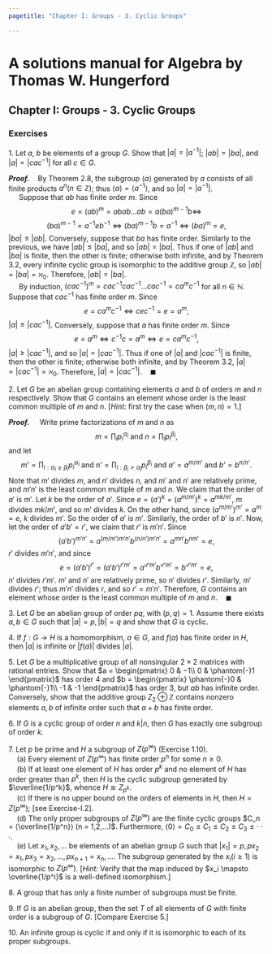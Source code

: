 ```yaml
---
pagetitle: "Chapter I: Groups - 3. Cyclic Groups"

---
```


# A solutions manual for Algebra by Thomas W. Hungerford
## Chapter I: Groups - 3. Cyclic Groups
### Exercises

1\. Let $a$, $b$ be elements of a group $G$. Show that $|a| = |a^{−1}|$;
$|ab| = |ba|$, and $|a| = |cac^{−1}|$ for all $c∈G$.

**_Proof._**$\quad$By Theorem 2.8, the subgroup $\langle a \rangle$
generated by $a$ consists of all finite products $a^n(n \in \mathbb{Z})$;
thus $\langle a \rangle = \langle a^{-1} \rangle$, and so $|a| = |a^{−1}|$.
<br />$\quad$
Suppose that $ab$ has finite order $m$. Since
$$
e = (ab)^m = abab...ab = a(ba)^{m-1}b \iff
$$
$$
(ba)^{m-1} = a^{-1}e b^{-1} \iff (ba)^{m-1}b = a^{-1}
\iff (ba)^m = e,
$$
$|ba| \le |ab|$. Conversely, suppose that $ba$ has finite order. Similarly
to the previous, we have $|ab| \le |ba|$, and so $|ab| = |ba|$. Thus if one
of $|ab|$ and $|ba|$ is finite, then the other is finite; otherwise both
infinite, and by Theorem 3.2, every infinite cyclic group is isomorphic to
the additive group $\mathbb{Z}$, so $|ab| = |ba| = \aleph_0$. Therefore,
$|ab| = |ba|$.
<br />$\quad$
By induction, $(cac^{-1})^m = cac^{-1}cac^{-1}...cac^{-1} = ca^mc^{-1}$
for all $n \in \mathbb{N}$. Suppose that $cac^{-1}$ has finite order $m$.
Since
$$
e = ca^mc^{-1} \iff c e c^{-1} = e = a^m,
$$
$|a| \le |cac^{-1}|$. Conversely, suppose that $a$ has finite order $m$.
Since
$$
e = a^m \iff c^{-1}c = a^m \iff e = ca^mc^{-1},
$$
$|a| \ge |cac^{-1}|$, and so $|a| = |cac^{-1}|$. Thus if one of $|a|$ and
$|cac^{-1}|$ is finite, then the other is finite; otherwise both infinite,
and by Theorem 3.2, $|a| = |cac^{-1}| = \aleph_0$. Therefore, $|a| =
|cac^{-1}|.\quad\blacksquare$


2\. Let $G$ be an abelian group containing elements $a$ and $b$ of orders
$m$ and $n$ respectively. Show that $G$ contains an element whose order is
the least common multiple of $m$ and $n$. [_Hint:_ first try the case when
$(m, n) = 1$.]

**_Proof._**$\quad$
Write prime factorizations of $m$ and $n$ as
$$
m=\prod_{i}p_i^{\alpha_i} \text{ and } n=\prod_{i} p_i^{\beta_i},
$$
and let
$$
m’=\prod_{i: \alpha_i \geq \beta_i}p_i^{\alpha_i} \text{ and }
n’=\prod_{i: \beta_i> \alpha_i} p_i^{\beta_i} \text{ and } a’=a^{m/m’} \text{ and }  b’=b^{n/n’}.
$$
Note that $m'$ divides $m$, and $n'$ divides $n$, and $m'$ and $n'$ are
relatively prime, and $m'n'$ is the least common multiple of $m$ and $n$.
We claim that the order of $a'$ is $m'$. Let $k$ be the order of $a'$.
Since $e=(a')^k=(a^{m/m'})^k=a^{mk/m'}$, $m$ divides $mk/m'$, and so $m'$
divides $k$. On the other hand, since $(a^{m/m’})^{m’}=a^m=e$, $k$ divides
$m'$. So the order of $a'$ is $m'$. Similarly, the order of $b'$ is $n'$.
Now, let the order of $a'b' = r'$, we claim that $r'$ is $m'n'$. Since
$$
(a'b')^{m'n'} = a^{(m/m')m'n'}b^{(n/n')m'n'} = a^{mn'}b^{nm'} = e,
$$
$r'$ divides $m'n'$, and since
$$
e = (a'b')^{r'} = (a'b')^{r'm'} = a'^{r'm'}b'^{r'm'} = b'^{r'm'} = e,
$$
$n'$ divides $r'm'$. $m'$ and $n'$ are relatively prime, so $n'$
divides $r'$. Similarly, $m'$ divides $r'$; thus $m'n'$ divides $r$, and
so $r' = m'n'$. Therefore, $G$ contains an element whose order is the
least common multiple of $m$ and $n$.$\quad\blacksquare$

3\. Let $G$ be an abelian group of order $pq$, with $(p,q) = 1$. Assume there exists $a, b ∈ G$ such that $|a| = p, |b| = q$ and show that $G$ is cyclic.

4\. If $f : G → H$ is a homomorphism, $a ∈ G$, and $f(a)$ has finite order in $H$, then $|a|$ is infinite or $|f(a)|$ divides $|a|$.

5\. Let $G$ be a multiplicative group of all nonsingular $2 × 2$ matrices with rational  entries. Show that $a =
\begin{pmatrix}
  0 & −1\\
  0 & \phantom{-}1
\end{pmatrix}$
has order $4$ and $b =
\begin{pmatrix}
  \phantom{-}0 & \phantom{-}1\\
  -1 & -1
\end{pmatrix}$
has order $3$, but $ab$ has infinite order. Conversely, show that the additive group $Z_2 ⊕ \mathbb{Z}$ contains nonzero elements $a, b$ of infinite order such that $a + b$ has finite order.

6\. If $G$ is a cyclic group of order $n$ and $k|n$, then $G$ has exactly one subgroup of order $k$.

7\. Let $p$ be prime and $H$ a subgroup of $Z(p^∞)$ (Exercise 1.10).<br />
$\quad$(a) Every element of $Z(p^∞)$ has finite order $p^n$ for some $n ≥
0$.
<br />$\quad$(b) If at least one element of $H$ has order $p^k$ and no
element of $H$ has order greater than $p^k$, then $H$ is the cyclic
subgroup generated by $\overline{1/p^k}$, whence $H \cong Z_{p^k}$.
<br />$\quad$(c\) If there is no upper bound on the orders of elements in
$H$, then $H = Z(p^∞)$; [see Exercise-I.2].
<br />$\quad$(d) The only proper subgroups of $Z(p^∞)$ are the finite
cyclic groups $C_n = ⟨\overline{1/p^n}⟩ (n = 1,2,...)$. Furthermore, $⟨0⟩
= C_0 ≤ C_1 ≤ C_2 ≤ C_3 ≤ ···$.
<br />$\quad$(e) Let $x_1,x_2,...$ be elements of an abelian group $G$
such that $|x_1| = p, px_2 = x_1, px_3 = x_2,...,px_{n+1} = x_n,....$ The
subgroup generated by the $x_i(i ≥ 1)$ is isomorphic to $Z(p^∞)$. [_Hint:_
Verify that the map induced by $x_i \mapsto  \overline{1/p^i}$ is a
well-defined isomorphism.]

8\. A group that has only a finite number of subgroups must be finite.

9\. If $G$ is an abelian group, then the set $T$ of all elements of $G$ with finite order is a subgroup of $G$. [Compare Exercise 5.]

10\. An infinite group is cyclic if and only if it is isomorphic to each of its proper subgroups.
